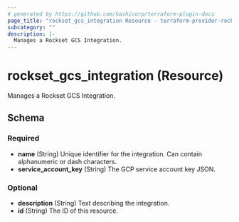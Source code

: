```yaml
---
# generated by https://github.com/hashicorp/terraform-plugin-docs
page_title: "rockset_gcs_integration Resource - terraform-provider-rockset"
subcategory: ""
description: |-
  Manages a Rockset GCS Integration.
---
```


# rockset_gcs_integration (Resource)

Manages a Rockset GCS Integration.



<!-- schema generated by tfplugindocs -->
## Schema

### Required

- **name** (String) Unique identifier for the integration. Can contain alphanumeric or dash characters.
- **service_account_key** (String) The GCP service account key JSON.

### Optional

- **description** (String) Text describing the integration.
- **id** (String) The ID of this resource.


